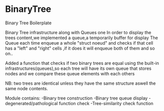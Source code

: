 # BinaryTree
Binary Tree Boilerplate

Binary Tree infrastructure along with Queues one 
In order to display the trees content,we implemented a queue,a temporarily 
buffer for display
The Queue each time enqueue a whole "struct noeud" and checks if that 
cell has a "left" and "right" cells ,if it does it will enqueue both of 
them and so on..


Added a function that checks if two binary trees are equal using the built-in
infrastructures(queues),so each tree will have its own queue that stores nodes
and we compare these queue elements with each others

NB: two trees are identical unless they have the same structure aswell the same
node contents.


Module contains:
-Binary tree construction
-Binary tree queue display
-degenerated/pathological function check
-Tree-similarity check function
